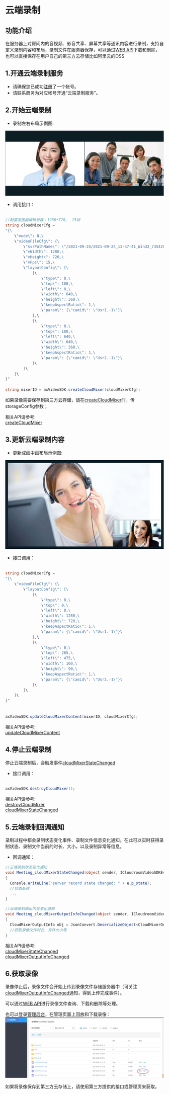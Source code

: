# 云端录制

## 功能介绍

在服务器上对房间内的音视频、影音共享、屏幕共享等通讯内容进行录制，支持自定义录制内容和布局，录制文件在服务器保存，可以通过[WEB API](/sdk/document/netdisk/netdisk_query?platform=serverside)下载和删除，也可以直接保存在用户自己的第三方云存储比如阿里云的OSS


<h2 id=record_enbale> 1.开通云端录制服务</h2>

- 请确保您已成功[注册](https://sdk.cloudroom.com/mgr_sdk/register.html)了一个帐号。</br>
- 请联系商务为对应帐号开通“云端录制服务”。

<h2 id=record_startCloudMixer> 2.开始云端录制</h2>

- 录制左右布局示例图:

![左右布局示例图](./images/layout_2.jpg)

- 调用接口：

```csharp

//配置混图器编码参数：1280*720,  15帧
string cloudMixerCfg =
"{\
    \"mode\": 0,\
    \"videoFileCfg\": {\
        \"svrPathName\": \"/2021-09-24/2021-09-24_13-47-41_Win32_73542046.mp4\",\
        \"vWidth\": 1280,\
        \"vHeight\": 720,\
        \"vFps\": 15,\
        \"layoutConfig\": [\
            {\
                \"type\": 0,\
                \"top\": 180,\
                \"left\": 0,\
                \"width\": 640,\
                \"height\": 360,\
                \"keepAspectRatio\": 1,\
                \"param\": {\"camid\": \"Usr1.-1\"}\
            },\
            {\
                \"type\": 0,\
                \"top\": 180,\
                \"left\": 640,\
                \"width\": 640,\
                \"height\": 360,\
                \"keepAspectRatio\": 1,\
                \"param\": {\"camid\": \"Usr2.-1\"}\
            }\
        ]\
    }\
}"

string mixerID = axVideoSDK.createCloudMixer(cloudMixerCfg);
```

如果录像需要保存到第三方云存储，请在[createCloudMixer](Apis.md#createCloudMixer)时，传storageConfig参数；

相关API请参考:</br>
[createCloudMixer](API.md#createCloudMixer)</br>


<h2 id=record_updateCloudMixerContent> 3.更新云端录制内容</h2>

- 更新成画中画布局示例图:

![画中画布局示例图](./images/layout_overlap.jpg)

- 接口调用：

```csharp

string cloudMixerCfg =
"{\
    \"videoFileCfg\": {\
        \"layoutConfig\": [\
            {\
                \"type\": 0,\
                \"top\": 0,\
                \"left\": 0,\
                \"width\": 1280,\
                \"height\": 720,\
                \"keepAspectRatio\": 1,\
                \"param\": {\"camid\": \"Usr1.-1\"}\
            },\
            {\
                \"type\": 0,\
                \"top\": 265,\
                \"left\": 475,\
                \"width\": 160,\
                \"height\": 90,\
                \"keepAspectRatio\": 1,\
                \"param\": {\"camid\": \"Usr2.-1\"}\
            }\
        ]\
    }\
}"


axVideoSDK.updateCloudMixerContent(mixerID, cloudMixerCfg);

```

相关API请参考:</br>
[updateCloudMixerContent](API.md#updateCloudMixerContent)</br>


<h2 id=record_stopCloudMixer> 4.停止云端录制</h2>

停止云端录制后，会触发事件[cloudMixerStateChanged](API.md#cloudMixerStateChanged)

- 接口调用：
```csharp

axVideoSDK.destroyCloudMixer();
```

相关API请参考:</br>
[destroyCloudMixer](API.md#destroyCloudMixer)</br>
[cloudMixerStateChanged](API.md#cloudMixerStateChanged)</br>


<h2 id=record_callBack> 5.云端录制回调通知</h2>

录制过程中都会录制状态变化事件、录制文件信息变化通知。在此可以实时获得录制状态、录制文件当前的时长、大小，以及录制异常等信息。

- 回调通知：

```csharp
//云端录制状态变化通知
void Meeting_cloudMixerStateChanged(object sender, ICloudroomVideoSDKEvents_cloudMixerStateChangedEvent e)
{
  Console.WriteLine("server record state changed: " + e.p_state);
  //状态处理
  ...
}

```

```csharp
//云端录制输出内容变化通知
void Meeting_cloudMixerOutputInfoChanged(object sender, ICloudroomVideoSDKEvents_cloudMixerOutputInfoChangedEvent e)
{
  CloudMixerOutputInfo obj = JsonConvert.DeserializeObject<CloudMixerOutputInfo>(e.p_jsonStr);
  //获取录像文件时长、文件大小等
}
```


相关API请参考:</br>
[cloudMixerStateChanged](API.md#cloudMixerStateChanged)</br>
[cloudMixerOutputInfoChanged](API.md#cloudMixerOutputInfoChanged)</br>

<h2 id=record_getFile> 6.获取录像</h2>

录像停止后，录像文件会开始上传到录像文件存储服务器中（可关注[cloudMixerOutputInfoChanged](API.md#cloudMixerOutputInfoChanged)通知，得到上传完成事件）。 

可以通过[WEB API](/sdk/document/netdisk/netdisk_query?platform=serverside)进行录像文件查询、下载和删除等处理。

也可以登录[管理后台](https://sdk.cloudroom.com/mgr_sdk/)，在管理页面上回放和下载录像：
![recordMgr](./images/recordMgr.jpg)

如果将录像保存到第三方云存储上，请使用第三方提供的接口或管理页来获取。

